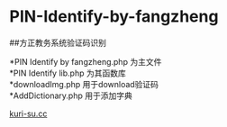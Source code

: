 # PIN-Identify-by-fangzheng
##方正教务系统验证码识别

*PIN Identify by fangzheng.php 为主文件<br/>
*PIN Identify lib.php 为其函数库<br/>
*downloadImg.php 用于download验证码<br/>
*AddDictionary.php 用于添加字典<br/>


[kuri-su.cc](http://kuri-su.cc "kuri-su.cc")
